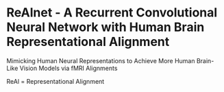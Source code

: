 # ReAlnet - A Recurrent Convolutional Neural Network with Human Brain Representational Alignment
Mimicking Human Neural Representations to Achieve More Human Brain-Like Vision Models via fMRI Alignments

ReAl = Representational Alignment
